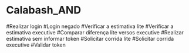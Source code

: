 # Calabash_AND

#Realizar login
#Login negado
#Verificar a estimativa lite
#Verificar a estimativa executive
#Comparar diferença lite versos executive
#Realizar estimativa sem informar token
#Solicitar corrida lite
#Solicitar corrida executive
#Validar token
